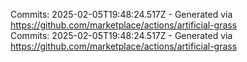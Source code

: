 Commits: 2025-02-05T19:48:24.517Z - Generated via https://github.com/marketplace/actions/artificial-grass
<br>
Commits: 2025-02-05T19:48:24.517Z - Generated via https://github.com/marketplace/actions/artificial-grass
<br>
